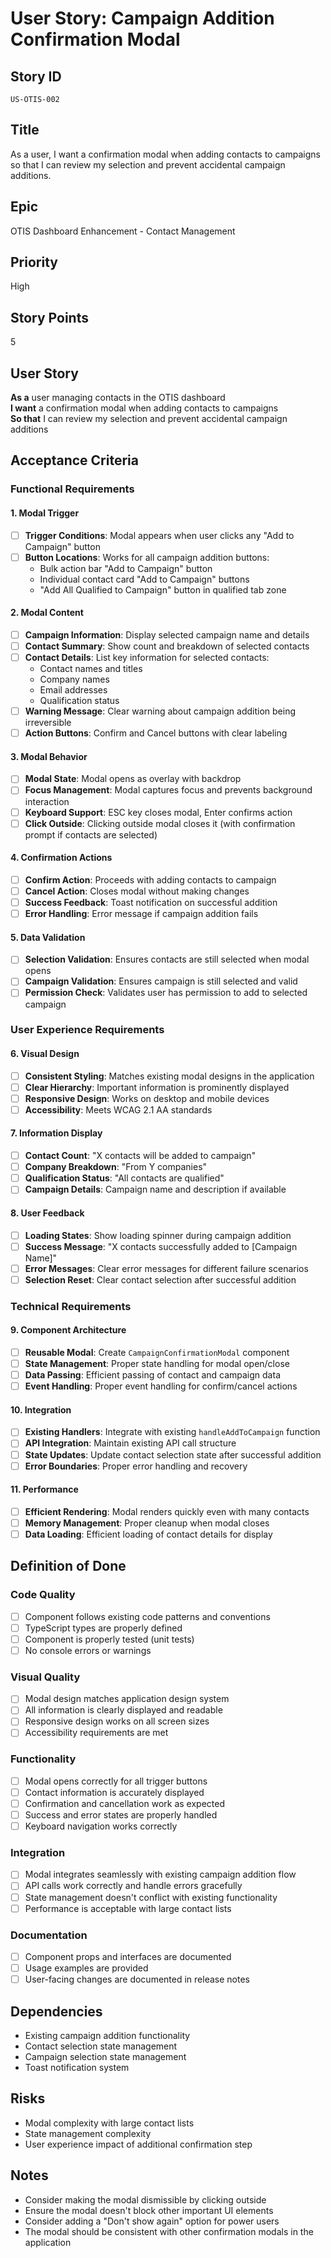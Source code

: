 # User Story: Campaign Addition Confirmation Modal

## Story ID
`US-OTIS-002`

## Title
As a user, I want a confirmation modal when adding contacts to campaigns so that I can review my selection and prevent accidental campaign additions.

## Epic
OTIS Dashboard Enhancement - Contact Management

## Priority
High

## Story Points
5

## User Story
**As a** user managing contacts in the OTIS dashboard  
**I want** a confirmation modal when adding contacts to campaigns  
**So that** I can review my selection and prevent accidental campaign additions

## Acceptance Criteria

### Functional Requirements

#### 1. Modal Trigger
- [ ] **Trigger Conditions**: Modal appears when user clicks any "Add to Campaign" button
- [ ] **Button Locations**: Works for all campaign addition buttons:
  - Bulk action bar "Add to Campaign" button
  - Individual contact card "Add to Campaign" buttons
  - "Add All Qualified to Campaign" button in qualified tab zone

#### 2. Modal Content
- [ ] **Campaign Information**: Display selected campaign name and details
- [ ] **Contact Summary**: Show count and breakdown of selected contacts
- [ ] **Contact Details**: List key information for selected contacts:
  - Contact names and titles
  - Company names
  - Email addresses
  - Qualification status
- [ ] **Warning Message**: Clear warning about campaign addition being irreversible
- [ ] **Action Buttons**: Confirm and Cancel buttons with clear labeling

#### 3. Modal Behavior
- [ ] **Modal State**: Modal opens as overlay with backdrop
- [ ] **Focus Management**: Modal captures focus and prevents background interaction
- [ ] **Keyboard Support**: ESC key closes modal, Enter confirms action
- [ ] **Click Outside**: Clicking outside modal closes it (with confirmation prompt if contacts are selected)

#### 4. Confirmation Actions
- [ ] **Confirm Action**: Proceeds with adding contacts to campaign
- [ ] **Cancel Action**: Closes modal without making changes
- [ ] **Success Feedback**: Toast notification on successful addition
- [ ] **Error Handling**: Error message if campaign addition fails

#### 5. Data Validation
- [ ] **Selection Validation**: Ensures contacts are still selected when modal opens
- [ ] **Campaign Validation**: Ensures campaign is still selected and valid
- [ ] **Permission Check**: Validates user has permission to add to selected campaign

### User Experience Requirements

#### 6. Visual Design
- [ ] **Consistent Styling**: Matches existing modal designs in the application
- [ ] **Clear Hierarchy**: Important information is prominently displayed
- [ ] **Responsive Design**: Works on desktop and mobile devices
- [ ] **Accessibility**: Meets WCAG 2.1 AA standards

#### 7. Information Display
- [ ] **Contact Count**: "X contacts will be added to campaign"
- [ ] **Company Breakdown**: "From Y companies"
- [ ] **Qualification Status**: "All contacts are qualified"
- [ ] **Campaign Details**: Campaign name and description if available

#### 8. User Feedback
- [ ] **Loading States**: Show loading spinner during campaign addition
- [ ] **Success Message**: "X contacts successfully added to [Campaign Name]"
- [ ] **Error Messages**: Clear error messages for different failure scenarios
- [ ] **Selection Reset**: Clear contact selection after successful addition

### Technical Requirements

#### 9. Component Architecture
- [ ] **Reusable Modal**: Create `CampaignConfirmationModal` component
- [ ] **State Management**: Proper state handling for modal open/close
- [ ] **Data Passing**: Efficient passing of contact and campaign data
- [ ] **Event Handling**: Proper event handling for confirm/cancel actions

#### 10. Integration
- [ ] **Existing Handlers**: Integrate with existing `handleAddToCampaign` function
- [ ] **API Integration**: Maintain existing API call structure
- [ ] **State Updates**: Update contact selection state after successful addition
- [ ] **Error Boundaries**: Proper error handling and recovery

#### 11. Performance
- [ ] **Efficient Rendering**: Modal renders quickly even with many contacts
- [ ] **Memory Management**: Proper cleanup when modal closes
- [ ] **Data Loading**: Efficient loading of contact details for display

## Definition of Done

### Code Quality
- [ ] Component follows existing code patterns and conventions
- [ ] TypeScript types are properly defined
- [ ] Component is properly tested (unit tests)
- [ ] No console errors or warnings

### Visual Quality
- [ ] Modal design matches application design system
- [ ] All information is clearly displayed and readable
- [ ] Responsive design works on all screen sizes
- [ ] Accessibility requirements are met

### Functionality
- [ ] Modal opens correctly for all trigger buttons
- [ ] Contact information is accurately displayed
- [ ] Confirmation and cancellation work as expected
- [ ] Success and error states are properly handled
- [ ] Keyboard navigation works correctly

### Integration
- [ ] Modal integrates seamlessly with existing campaign addition flow
- [ ] API calls work correctly and handle errors gracefully
- [ ] State management doesn't conflict with existing functionality
- [ ] Performance is acceptable with large contact lists

### Documentation
- [ ] Component props and interfaces are documented
- [ ] Usage examples are provided
- [ ] User-facing changes are documented in release notes

## Dependencies
- Existing campaign addition functionality
- Contact selection state management
- Campaign selection state management
- Toast notification system

## Risks
- Modal complexity with large contact lists
- State management complexity
- User experience impact of additional confirmation step

## Notes
- Consider making the modal dismissible by clicking outside
- Ensure the modal doesn't block other important UI elements
- Consider adding a "Don't show again" option for power users
- The modal should be consistent with other confirmation modals in the application 